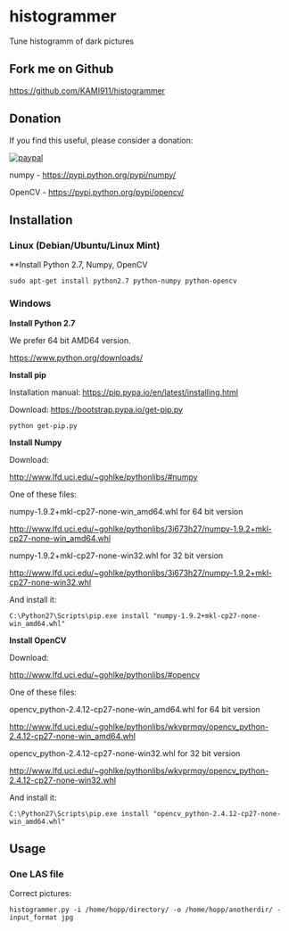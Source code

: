 # histogrammer

Tune histogramm of dark pictures

## Fork me on Github

https://github.com/KAMI911/histogrammer

## Donation

If you find this useful, please consider a donation:

[![paypal](https://www.paypalobjects.com/en_US/i/btn/btn_donateCC_LG.gif)](https://www.paypal.com/cgi-bin/webscr?cmd=_s-xclick&hosted_button_id=RLQZ58B26XSLA)

numpy - https://pypi.python.org/pypi/numpy/

OpenCV - https://pypi.python.org/pypi/opencv/

## Installation

### Linux (Debian/Ubuntu/Linux Mint)

**Install Python 2.7, Numpy, OpenCV

```
sudo apt-get install python2.7 python-numpy python-opencv
```

### Windows

**Install Python 2.7**

We prefer 64 bit AMD64 version.

https://www.python.org/downloads/

**Install pip**

Installation manual: https://pip.pypa.io/en/latest/installing.html

Download: https://bootstrap.pypa.io/get-pip.py

```
python get-pip.py
```

**Install Numpy**

Download:

http://www.lfd.uci.edu/~gohlke/pythonlibs/#numpy

One of these files:

numpy-1.9.2+mkl-cp27-none-win_amd64.whl for 64 bit version

http://www.lfd.uci.edu/~gohlke/pythonlibs/3i673h27/numpy-1.9.2+mkl-cp27-none-win_amd64.whl

numpy-1.9.2+mkl-cp27-none-win32.whl for 32 bit version

http://www.lfd.uci.edu/~gohlke/pythonlibs/3i673h27/numpy-1.9.2+mkl-cp27-none-win32.whl

And install it:

```
C:\Python27\Scripts\pip.exe install "numpy-1.9.2+mkl-cp27-none-win_amd64.whl"
```

**Install OpenCV**

Download:

http://www.lfd.uci.edu/~gohlke/pythonlibs/#opencv

One of these files:

opencv_python-2.4.12-cp27-none-win_amd64.whl for 64 bit version

http://www.lfd.uci.edu/~gohlke/pythonlibs/wkvprmqy/opencv_python-2.4.12-cp27-none-win_amd64.whl

opencv_python-2.4.12-cp27-none-win32.whl for 32 bit version

http://www.lfd.uci.edu/~gohlke/pythonlibs/wkvprmqy/opencv_python-2.4.12-cp27-none-win32.whl

And install it:

```
C:\Python27\Scripts\pip.exe install "opencv_python-2.4.12-cp27-none-win_amd64.whl"
```

## Usage

### One LAS file

Correct pictures:

```
histogrammer.py -i /home/hopp/directory/ -o /home/hopp/anotherdir/ -input_format jpg
```

